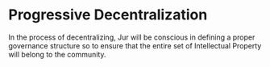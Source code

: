 # Progressive Decentralization

In the process of decentralizing, Jur will be conscious in defining a proper governance structure so to ensure that the entire set of Intellectual Property will belong to the community.
